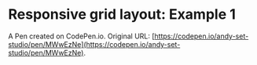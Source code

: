 # Responsive grid layout: Example 1

A Pen created on CodePen.io. Original URL: [https://codepen.io/andy-set-studio/pen/MWwEzNe](https://codepen.io/andy-set-studio/pen/MWwEzNe).

